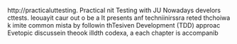 
http://practicaluttesting.
Practical nit Testing with JU
Nowadays develors cttests. leouayit  caur out o be a
It presents anf techniinirssra reted thchoiwa  k imite common mista by followin thTesiven Development (TDD) approac Evetopic discussein theook  illdth codexa, a each chapter is accompanib













